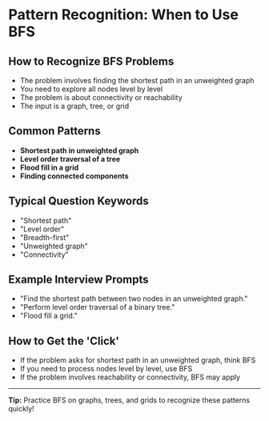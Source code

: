 # Pattern Recognition: When to Use BFS

## How to Recognize BFS Problems

- The problem involves finding the shortest path in an unweighted graph
- You need to explore all nodes level by level
- The problem is about connectivity or reachability
- The input is a graph, tree, or grid

## Common Patterns

- **Shortest path in unweighted graph**
- **Level order traversal of a tree**
- **Flood fill in a grid**
- **Finding connected components**

## Typical Question Keywords

- "Shortest path"
- "Level order"
- "Breadth-first"
- "Unweighted graph"
- "Connectivity"

## Example Interview Prompts

- "Find the shortest path between two nodes in an unweighted graph."
- "Perform level order traversal of a binary tree."
- "Flood fill a grid."

## How to Get the 'Click'

- If the problem asks for shortest path in an unweighted graph, think BFS
- If you need to process nodes level by level, use BFS
- If the problem involves reachability or connectivity, BFS may apply

---

**Tip:** Practice BFS on graphs, trees, and grids to recognize these patterns quickly!
